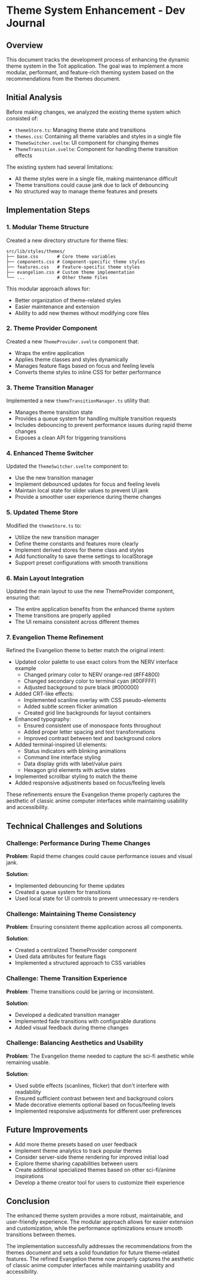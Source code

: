 # Theme System Enhancement - Dev Journal

## Overview

This document tracks the development process of enhancing the dynamic theme system in the Toit application. The goal was to implement a more modular, performant, and feature-rich theming system based on the recommendations from the themes document.

## Initial Analysis

Before making changes, we analyzed the existing theme system which consisted of:

- `themeStore.ts`: Managing theme state and transitions
- `themes.css`: Containing all theme variables and styles in a single file
- `ThemeSwitcher.svelte`: UI component for changing themes
- `ThemeTransition.svelte`: Component for handling theme transition effects

The existing system had several limitations:
- All theme styles were in a single file, making maintenance difficult
- Theme transitions could cause jank due to lack of debouncing
- No structured way to manage theme features and presets

## Implementation Steps

### 1. Modular Theme Structure

Created a new directory structure for theme files:

```
src/lib/styles/themes/
├── base.css       # Core theme variables
├── components.css # Component-specific theme styles
├── features.css   # Feature-specific theme styles
├── evangelion.css # Custom theme implementation
└── ...            # Other theme files
```

This modular approach allows for:
- Better organization of theme-related styles
- Easier maintenance and extension
- Ability to add new themes without modifying core files

### 2. Theme Provider Component

Created a new `ThemeProvider.svelte` component that:
- Wraps the entire application
- Applies theme classes and styles dynamically
- Manages feature flags based on focus and feeling levels
- Converts theme styles to inline CSS for better performance

### 3. Theme Transition Manager

Implemented a new `themeTransitionManager.ts` utility that:
- Manages theme transition state
- Provides a queue system for handling multiple transition requests
- Includes debouncing to prevent performance issues during rapid theme changes
- Exposes a clean API for triggering transitions

### 4. Enhanced Theme Switcher

Updated the `ThemeSwitcher.svelte` component to:
- Use the new transition manager
- Implement debounced updates for focus and feeling levels
- Maintain local state for slider values to prevent UI jank
- Provide a smoother user experience during theme changes

### 5. Updated Theme Store

Modified the `themeStore.ts` to:
- Utilize the new transition manager
- Define theme constants and features more clearly
- Implement derived stores for theme class and styles
- Add functionality to save theme settings to localStorage
- Support preset configurations with smooth transitions

### 6. Main Layout Integration

Updated the main layout to use the new ThemeProvider component, ensuring that:
- The entire application benefits from the enhanced theme system
- Theme transitions are properly applied
- The UI remains consistent across different themes

### 7. Evangelion Theme Refinement

Refined the Evangelion theme to better match the original intent:
- Updated color palette to use exact colors from the NERV interface example
  - Changed primary color to NERV orange-red (#FF4800)
  - Changed secondary color to terminal cyan (#00FFFF)
  - Adjusted background to pure black (#000000)
- Added CRT-like effects:
  - Implemented scanline overlay with CSS pseudo-elements
  - Added subtle screen flicker animation
  - Created grid line backgrounds for layout containers
- Enhanced typography:
  - Ensured consistent use of monospace fonts throughout
  - Added proper letter spacing and text transformations
  - Improved contrast between text and background colors
- Added terminal-inspired UI elements:
  - Status indicators with blinking animations
  - Command line interface styling
  - Data display grids with label/value pairs
  - Hexagon grid elements with active states
- Implemented scrollbar styling to match the theme
- Added responsive adjustments based on focus/feeling levels

These refinements ensure the Evangelion theme properly captures the aesthetic of classic anime computer interfaces while maintaining usability and accessibility.

## Technical Challenges and Solutions

### Challenge: Performance During Theme Changes

**Problem**: Rapid theme changes could cause performance issues and visual jank.

**Solution**: 
- Implemented debouncing for theme updates
- Created a queue system for transitions
- Used local state for UI controls to prevent unnecessary re-renders

### Challenge: Maintaining Theme Consistency

**Problem**: Ensuring consistent theme application across all components.

**Solution**:
- Created a centralized ThemeProvider component
- Used data attributes for feature flags
- Implemented a structured approach to CSS variables

### Challenge: Theme Transition Experience

**Problem**: Theme transitions could be jarring or inconsistent.

**Solution**:
- Developed a dedicated transition manager
- Implemented fade transitions with configurable durations
- Added visual feedback during theme changes

### Challenge: Balancing Aesthetics and Usability

**Problem**: The Evangelion theme needed to capture the sci-fi aesthetic while remaining usable.

**Solution**:
- Used subtle effects (scanlines, flicker) that don't interfere with readability
- Ensured sufficient contrast between text and background colors
- Made decorative elements optional based on focus/feeling levels
- Implemented responsive adjustments for different user preferences

## Future Improvements

- Add more theme presets based on user feedback
- Implement theme analytics to track popular themes
- Consider server-side theme rendering for improved initial load
- Explore theme sharing capabilities between users
- Create additional specialized themes based on other sci-fi/anime inspirations
- Develop a theme creator tool for users to customize their experience

## Conclusion

The enhanced theme system provides a more robust, maintainable, and user-friendly experience. The modular approach allows for easier extension and customization, while the performance optimizations ensure smooth transitions between themes.

The implementation successfully addresses the recommendations from the themes document and sets a solid foundation for future theme-related features. The refined Evangelion theme now properly captures the aesthetic of classic anime computer interfaces while maintaining usability and accessibility. 